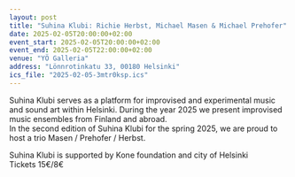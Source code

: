 ```yaml
---
layout: post
title: "Suhina Klubi: Richie Herbst, Michael Masen & Michael Prehofer"
date: 2025-02-05T20:00:00+02:00
event_start: 2025-02-05T20:00:00+02:00
event_end: 2025-02-05T22:00:00+02:00
venue: "YÖ Galleria"
address: "Lönnrotinkatu 33, 00180 Helsinki"
ics_file: "2025-02-05-3mtr0ksp.ics"
---
```


Suhina Klubi serves as a platform for improvised and experimental music and sound art within Helsinki. During the year 2025 we present improvised music ensembles from Finland and abroad.  
In the second edition of Suhina Klubi for the spring 2025, we are proud to host a trio Masen / Prehofer / Herbst.  
  
Suhina Klubi is supported by Kone foundation and city of Helsinki  
Tickets 15€/8€
